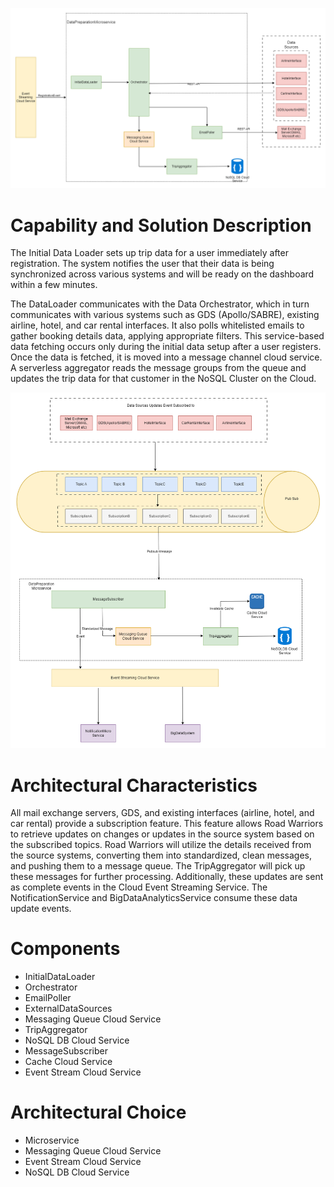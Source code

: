
![Initial Data Loader](https://github.com/beyond-blueprints/arch-katas-2023/blob/main/Diagrams/IndividualComponentDiagrams/InitialDataLoader.drawio.png)

# Capability and Solution Description

The Initial Data Loader sets up trip data for a user immediately after registration. The system notifies the user that their data is being synchronized across various systems and will be ready on the dashboard within a few minutes.

The DataLoader communicates with the Data Orchestrator, which in turn communicates with various systems such as GDS (Apollo/SABRE), existing airline, hotel, and car rental interfaces. It also polls whitelisted emails to gather booking details data, applying appropriate filters. This service-based data fetching occurs only during the initial data setup after a user registers. Once the data is fetched, it is moved into a message channel cloud service. A serverless aggregator reads the message groups from the queue and updates the trip data for that customer in the NoSQL Cluster on the Cloud.



![Data Updates](https://github.com/beyond-blueprints/arch-katas-2023/blob/main/Diagrams/IndividualComponentDiagrams/DataUpdatesConsumer.drawio.png)


# Architectural Characteristics

All mail exchange servers, GDS, and existing interfaces (airline, hotel, and car rental) provide a subscription feature. This feature allows Road Warriors to retrieve updates on changes or updates in the source system based on the subscribed topics. Road Warriors will utilize the details received from the source systems, converting them into standardized, clean messages, and pushing them to a message queue. The TripAggregator will pick up these messages for further processing. Additionally, these updates are sent as complete events in the Cloud Event Streaming Service. The NotificationService and BigDataAnalyticsService consume these data update events.

# Components
- InitialDataLoader
- Orchestrator
- EmailPoller
- ExternalDataSources
- Messaging Queue Cloud Service
- TripAggregator
- NoSQL DB Cloud Service
- MessageSubscriber
- Cache Cloud Service
- Event Stream Cloud Service


# Architectural Choice
- Microservice
- Messaging Queue Cloud Service
- Event Stream Cloud Service
- NoSQL DB Cloud Service

